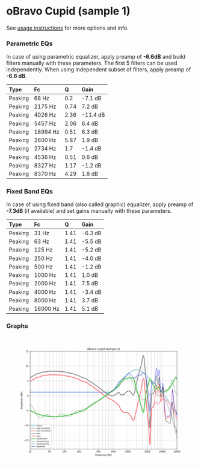 # oBravo Cupid (sample 1)
See [usage instructions](https://github.com/jaakkopasanen/AutoEq#usage) for more options and info.

### Parametric EQs
In case of using parametric equalizer, apply preamp of **-6.6dB** and build filters manually
with these parameters. The first 5 filters can be used independently.
When using independent subset of filters, apply preamp of **-6.6 dB**.

| Type    | Fc       |    Q | Gain     |
|:--------|:---------|:-----|:---------|
| Peaking | 68 Hz    | 0.2  | -7.1 dB  |
| Peaking | 2175 Hz  | 0.74 | 7.2 dB   |
| Peaking | 4026 Hz  | 2.36 | -11.4 dB |
| Peaking | 5457 Hz  | 2.06 | 6.4 dB   |
| Peaking | 18994 Hz | 0.51 | 6.3 dB   |
| Peaking | 2600 Hz  | 5.87 | 1.9 dB   |
| Peaking | 2734 Hz  | 1.7  | -1.4 dB  |
| Peaking | 4536 Hz  | 0.51 | 0.6 dB   |
| Peaking | 8327 Hz  | 1.17 | -1.2 dB  |
| Peaking | 8370 Hz  | 4.29 | 1.8 dB   |

### Fixed Band EQs
In case of using fixed band (also called graphic) equalizer, apply preamp of **-7.3dB**
(if available) and set gains manually with these parameters.

| Type    | Fc       |    Q | Gain    |
|:--------|:---------|:-----|:--------|
| Peaking | 31 Hz    | 1.41 | -6.3 dB |
| Peaking | 63 Hz    | 1.41 | -5.5 dB |
| Peaking | 125 Hz   | 1.41 | -5.2 dB |
| Peaking | 250 Hz   | 1.41 | -4.0 dB |
| Peaking | 500 Hz   | 1.41 | -1.2 dB |
| Peaking | 1000 Hz  | 1.41 | 1.0 dB  |
| Peaking | 2000 Hz  | 1.41 | 7.5 dB  |
| Peaking | 4000 Hz  | 1.41 | -3.4 dB |
| Peaking | 8000 Hz  | 1.41 | 3.7 dB  |
| Peaking | 16000 Hz | 1.41 | 5.1 dB  |

### Graphs
![](./oBravo%20Cupid%20(sample%201).png)